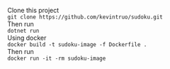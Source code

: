 Clone this project<br/>```git clone https://github.com/kevintruo/sudoku.git```<br/>
Then run<br/>```dotnet run```<br/>
Using docker<br/>```docker build -t sudoku-image -f Dockerfile .```<br/>
Then run<br/>```docker run -it -rm sudoku-image```<br/>
